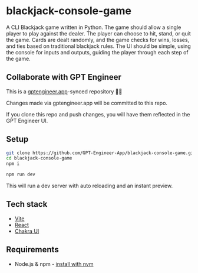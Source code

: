 # blackjack-console-game

A CLI Blackjack game written in Python. The game should allow a single player to play against the dealer. The player can choose to hit, stand, or quit the game. Cards are dealt randomly, and the game checks for wins, losses, and ties based on traditional blackjack rules. The UI should be simple, using the console for inputs and outputs, guiding the player through each step of the game.

## Collaborate with GPT Engineer

This is a [gptengineer.app](https://gptengineer.app)-synced repository 🌟🤖

Changes made via gptengineer.app will be committed to this repo.

If you clone this repo and push changes, you will have them reflected in the GPT Engineer UI.

## Setup

```sh
git clone https://github.com/GPT-Engineer-App/blackjack-console-game.git
cd blackjack-console-game
npm i
```

```sh
npm run dev
```

This will run a dev server with auto reloading and an instant preview.

## Tech stack

- [Vite](https://vitejs.dev/)
- [React](https://react.dev/)
- [Chakra UI](https://chakra-ui.com/)

## Requirements

- Node.js & npm - [install with nvm](https://github.com/nvm-sh/nvm#installing-and-updating)
